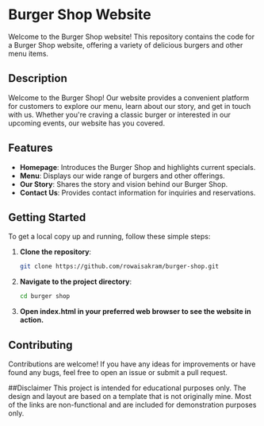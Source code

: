 # Burger Shop Website

Welcome to the Burger Shop website! This repository contains the code for a Burger Shop website, offering a variety of delicious burgers and other menu items.

## Description

Welcome to the Burger Shop! Our website provides a convenient platform for customers to explore our menu, learn about our story, and get in touch with us. Whether you're craving a classic burger or interested in our upcoming events, our website has you covered.

## Features

- **Homepage**: Introduces the Burger Shop and highlights current specials.
- **Menu**: Displays our wide range of burgers and other offerings.
- **Our Story**: Shares the story and vision behind our Burger Shop.
- **Contact Us**: Provides contact information for inquiries and reservations.

## Getting Started

To get a local copy up and running, follow these simple steps:

1. **Clone the repository**:
   ```sh
   git clone https://github.com/rowaisakram/burger-shop.git
2. **Navigate to the project directory**:
   ```sh
   cd burger shop
3. **Open index.html in your preferred web browser to see the website in action.**

## Contributing
Contributions are welcome! If you have any ideas for improvements or have found any bugs, feel free to open an issue or submit a pull request.

##Disclaimer
This project is intended for educational purposes only. The design and layout are based on a template that is not originally mine. Most of the links are non-functional and are included for demonstration purposes only.
